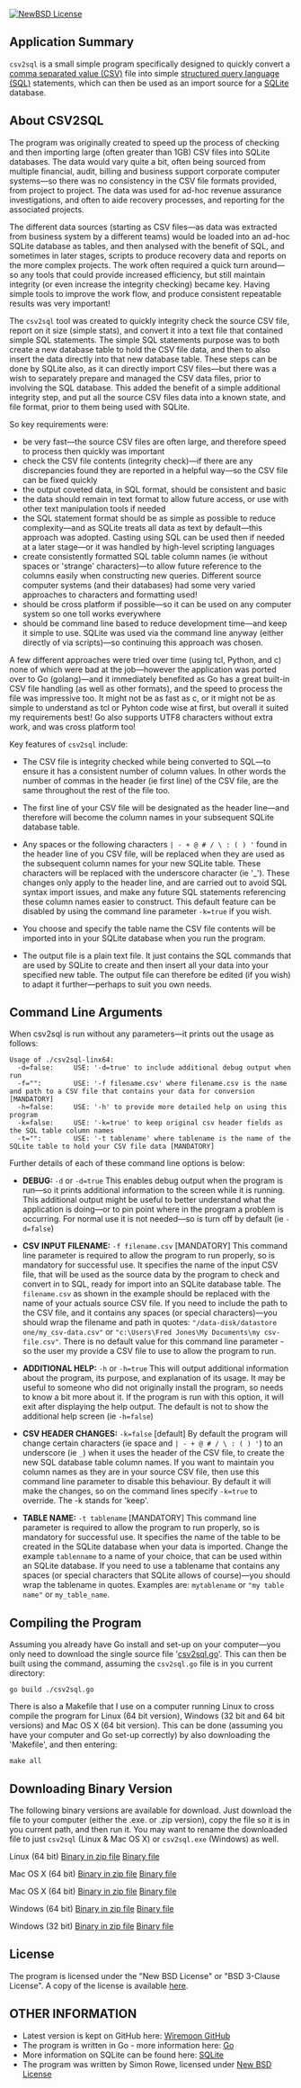 [![NewBSD License](http://img.shields.io/badge/license-NewBSD-orange.svg?style=flat-square)](http://opensource.org/licenses/BSD-3-Clause)


## Application Summary

`csv2sql` is a small simple program specifically designed to quickly convert a [comma separated value (CSV)](http://en.wikipedia.org/wiki/Comma-separated_values) file into simple [structured query language (SQL)](http://en.wikibooks.org/wiki/Structured_Query_Language) statements, which can then be used as an import source for a [SQLite](http://www.sqlite.org/) database.

## About CSV2SQL

The program was originally created to speed up the process of checking and then importing large (often greater than 1GB) CSV files into SQLite databases. The data would vary quite a bit, often being sourced from multiple financial, audit, billing and business support corporate computer systems—so there was no consistency in the CSV file formats provided, from project to project. The data was used for ad-hoc revenue assurance investigations, and often to aide recovery processes, and reporting for the associated projects. 

The different data sources (starting as CSV files—as data was extracted from business system by a different teams) would be loaded into an ad-hoc SQLite database as tables, and then analysed with the benefit of SQL, and sometimes in later stages, scripts to produce recovery data and reports on the more complex projects. The work often required a quick turn around—so any tools that could provide increased efficiency, but still maintain integrity (or even increase the integrity checking) became key. Having simple tools to improve the work flow, and produce consistent repeatable results was very important!

The `csv2sql` tool was created to quickly integrity check the source CSV file, report on it size (simple stats), and convert it into a text file that contained simple SQL statements. The simple SQL statements purpose was to both create a new database table to hold the CSV file data, and then to also insert the data directly into that new database table. These steps can be done by SQLite also, as it can directly import CSV files—but there was a wish to separately prepare and managed the CSV data files, prior to involving the SQL database. This added the benefit of a simple additional integrity step, and put all the source CSV files data into a known state, and file format, prior to them being used with SQLite. 

So key requirements were:

- be very fast—the source CSV files are often large, and therefore speed to process then quickly was important
- check the CSV file contents (integrity check)—if there are any discrepancies found they are reported in a helpful way—so the CSV file can be fixed quickly
- the output coveted data, in SQL format, should be consistent and basic
- the data should remain in text format to allow future access, or use with other text manipulation tools if needed
- the SQL statement format should be as simple as possible to reduce complexity—and as SQLite treats all data as text by default—this approach was adopted. Casting using SQL can be used then if needed at a later stage—or it was handled by high-level scripting languages
- create consistently formatted SQL table column names (ie without spaces or 'strange' characters)—to allow future reference to the columns easily when constructing new queries. Different source computer systems (and their databases) had some very varied approaches to characters and formatting used!
- should be cross platform if possible—so it can be used on any computer system so one toll works everywhere
- should be command line based to reduce development time—and keep it simple to use. SQLite was used via the command line anyway (either directly of via scripts)—so continuing this approach was chosen.

A few different approaches were tried over time (using tcl, Python, and c) none of which were bad at the job—however the application was ported over to Go (golang)—and it immediately benefited as Go has a great built-in CSV file handling (as well as other formats), and the speed to process the file was impressive too. It might not be as fast as c, or it might not be as simple to understand as tcl or Pyhton code wise at first, but overall it suited my requirements best! Go also supports UTF8 characters without extra work, and was cross platform too!

Key features of `csv2sql` include:
    
- The CSV file is integrity checked while being converted to SQL—to 
ensure it has a consistent number of column values. In other words the 
number of commas in the header (ie first line) of the CSV file, are the same
throughout the rest of the file too.

- The first line of your CSV file will be designated as the header line—and therefore will become the column names in your subsequent SQLite 
database table.

- Any spaces or the following characters `| - + @ # / \ : ( ) '`
found in the header line of you CSV file, will be replaced when they are
used as the subsequent column names for your new SQLite table. These 
characters will be replaced with the underscore character (ie '_'). These
changes only apply to the header line, and are carried out to avoid SQL 
syntax import issues, and make any future SQL statements referencing these 
column names easier to construct. This default feature can be disabled by
using the command line parameter `-k=true` if you wish.

- You choose and specify the table name the CSV file contents will be 
imported into in your SQLite database when you run the program.

- The output file is a plain text file. It just contains the SQL commands 
that are used by SQLite to create and then insert all your data into your
specified new table. The output file can therefore be edited (if you wish) 
to adapt it further—perhaps to suit you own needs.

## Command Line Arguments

When csv2sql is run without any parameters—it prints out the usage as follows:

```
Usage of ./csv2sql-linx64:
  -d=false:     USE: '-d=true' to include additional debug output when run
  -f="":        USE: '-f filename.csv' where filename.csv is the name and path to a CSV file that contains your data for conversion [MANDATORY]
  -h=false:     USE: '-h' to provide more detailed help on using this program
  -k=false:     USE: '-k=true' to keep original csv header fields as the SQL table column names
  -t="":        USE: '-t tablename' where tablename is the name of the SQLite table to hold your CSV file data [MANDATORY]
```

Further details of each of these command line options is below:

- **DEBUG:**  `-d` or `-d=true`
	This enables debug output when the program is run—so it prints additional information to the screen while it is running. This additional output might be useful to better understand what the application is doing—or to pin point where in the program a problem is occurring. For normal use it is not needed—so is turn off by default (ie `-d=false`)

- **CSV INPUT FILENAME:**  `-f filename.csv`  [MANDATORY]
	This command line parameter is required to allow the program to run properly, so is mandatory for successful use. It specifies the name of the input CSV file, that will be used as the source data by the program to check and convert in to SQL, ready for import into an SQLite database table. The `filename.csv` as shown in the example should be replaced with the name of your actuals source CSV file. If you need to include the path to the CSV file, and it contains any spaces (or special characters)—you should wrap the filename and path in quotes:  `"/data-disk/datastore one/my_csv-data.csv"` or `"c:\Users\Fred Jones\My Documents\my csv-file.csv"`. There is no default value for this command line parameter - so the user my provide a CSV file to use to allow the program to run.

- **ADDITIONAL HELP:**  `-h` or `-h=true`
	This will output additional information about the program, its purpose, and explanation of its usage. It may be useful to someone who did not originally install the program, so needs to know a bit more about it. If the program is run with this option, it will exit after displaying the help output. The default is not to show the additional help screen (ie `-h=false`)

- **CSV HEADER CHANGES:** `-k=false`  [default]
	By default the program will change certain characters (ie space and `| - + @ # / \ : ( ) '`) to an underscore (ie `_`) when it uses the header of the CSV file, to create the new SQL database table column names. If you want to maintain you column names as they are in your source CSV file, then use this command line parameter to disable this behaviour. By default it will make the changes, so on the command lines specify `-k=true` to override. The -k stands for 'keep'.

- **TABLE NAME:** `-t tablename`  [MANDATORY]
	This command line parameter is required to allow the program to run properly, so is mandatory for successful use. It specifies the name of the table to be created in the SQLite database when your data is imported. Change the example `tablenname` to a name of your choice, that can be used within an SQLite database. If you need to use a tablename that contains any spaces (or special characters that SQLite allows of course)—you should wrap the tablename in quotes. Examples are: `mytablename`  or `"my table name"` or `my_table_name`.


## Compiling the Program

Assuming you already have Go install and set-up on your computer—you only need to download the single source file '[csv2sql.go](https://github.com/wiremoons/csv2sql/blob/master/csv2sql.go)'. This can then be built using the command, assuming the `csv2sql.go` file is in you current directory:
```
go build ./csv2sql.go
```
There is also a Makefile that I use on a computer running Linux to cross compile the program for Linux (64 bit version), Windows (32 bit and 64 bit versions) and Mac OS X (64 bit version). This can be done (assuming you have your computer and Go set-up correctly) by also downloading the 'Makefile', and then entering:
```
make all
```

## Downloading Binary Version

The following binary versions are available for download. Just download the file to your computer (either the .exe. or .zip version), copy the file so it is in you current path, and then run it. You may want to rename the downloaded file to just `csv2sql` (Linux & Mac OS X) or `csv2sql.exe` (Windows) as well.

Linux (64 bit)
[Binary in zip file](https://github.com/wiremoons/csv2sql/blob/master/binaries/csv2sql-linx64.zip)
[Binary file](https://github.com/wiremoons/csv2sql/blob/master/binaries/csv2sql-linx64)

Mac OS X (64 bit)
[Binary in zip file](https://github.com/wiremoons/csv2sql/blob/master/binaries/csv2sql-macx64.zip)
[Binary file](https://github.com/wiremoons/csv2sql/blob/master/binaries/csv2sql-macx64)

Mac OS X (64 bit)
[Binary in zip file](https://github.com/wiremoons/csv2sql/blob/master/binaries/csv2sql-macx64.zip)
[Binary file](https://github.com/wiremoons/csv2sql/blob/master/binaries/csv2sql-macx64)

Windows (64 bit)
[Binary in zip file](https://github.com/wiremoons/csv2sql/blob/master/binaries/csv2sql-x64.zip)
[Binary file](https://github.com/wiremoons/csv2sql/blob/master/binaries/csv2sql-x64.exe)

Windows (32 bit)
[Binary in zip file](https://github.com/wiremoons/csv2sql/blob/master/binaries/csv2sql-x386.zip)
[Binary file](https://github.com/wiremoons/csv2sql/blob/master/binaries/csv2sql-x386.exe)


## License

The program is licensed under the "New BSD License" or "BSD 3-Clause License". A copy of the license is available [here](https://github.com/wiremoons/csv2sql/blob/master/License.txt).

## OTHER INFORMATION

- Latest version is kept on GitHub here: [Wiremoon GitHub](https://github.com/wiremoons)
- The program is written in Go - more information here: [Go](http://www.golang.org/)
- More information on SQLite can be found here: [SQLite](http://www.sqlite.org/)
- The program was written by Simon Rowe, licensed under [New BSD License](http://opensource.org/licenses/BSD-3-Clause)
